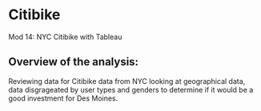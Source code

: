 # Citibike
Mod 14: NYC Citibike with Tableau

## Overview of the analysis:
Reviewing data for Citibike data from NYC looking at geographical data, data disgrageated by user types and genders to determine if it would be a good investment for Des Moines. 

## 

